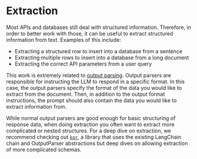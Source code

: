 # Extraction

Most APIs and databases still deal with structured information.
Therefore, in order to better work with those, it can be useful to extract structured information from text.
Examples of this include:

- Extracting a structured row to insert into a database from a sentence
- Extracting multiple rows to insert into a database from a long document
- Extracting the correct API parameters from a user query

This work is extremely related to [output parsing](../modules/prompts/examples/output_parsers.ipynb).
Output parsers are responsible for instructing the LLM to respond in a specific format.
In this case, the output parsers specify the format of the data you would like to extract from the document.
Then, in addition to the output format instructions, the prompt should also contain the data you would like to extract information from.

While normal output parsers are good enough for basic structuring of response data,
when doing extraction you often want to extract more complicated or nested structures.
For a deep dive on extraction, we recommend checking out [`kor`](https://eyurtsev.github.io/kor/),
a library that uses the existing LangChain chain and OutputParser abstractions
but deep dives on allowing extraction of more complicated schemas.
